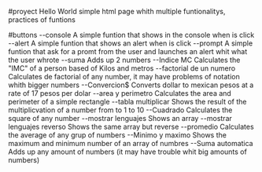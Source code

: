 #proyect Hello World
simple html page whith multiple funtionalitys, practices of funtions

#buttons 
--console
  A simple funtion that shows in the console when is click
--alert
  A simple funtion that shows an alert when is click
--prompt
  A simple funtion that ask for a promt from the user and launches an alert whit what the user whrote
--suma
  Adds up 2 numbers
--Indice MC
  Calculates the "IMC" of a person based of Kilos and metros
--factorial de un numero
  Calculates de factorial of any number, it may have problems of notation whith bigger numbers
--Convercion$
  Converts dollar to mexican pesos at a rate of 17 pesos per dolar
--area y perimetro
  Calculates the area and perimeter of a simple rectangle
--tabla multiplicar
  Shows the result of the multiplicvation of a number from  to 1 to 10
--Cuadrado
  Calculates the square of any number
--mostrar lenguajes
  Shows an array 
--mostrar lenguajes reverso
  Shows the same array but reverse
--promedio
  Calculates the average of any grup of numbers
--Minimo y maximo
  Shows the maximum and minimum number of an array of numbres
--Suma automatica
  Adds up any amount of numbers (it may have trouble whit big amounts of numbers)
